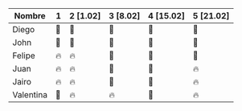 | Nombre | 1 | 2 [1.02] | 3 [8.02] | 4 [15.02] | 5 [21.02] |
| ------- | --- | --- | --- | --- | --- | 
| Diego | :green_heart: | :green_heart: | :green_heart:| :green_heart:| :green_heart:| 
| John | :green_heart: | :green_heart: | :green_heart: | :green_heart:| :green_heart:| 
| Felipe | :fire: | :fire: | :green_heart: | :green_heart: | :green_heart: | 
| Juan | :fire: | :fire: | :green_heart: | :green_heart: | :fire: |
| Jairo | :fire: | :fire: | :green_heart: | :green_heart: | :fire: |
| Valentina | :green_heart: | :fire: | :fire: | :green_heart: | :fire: |
